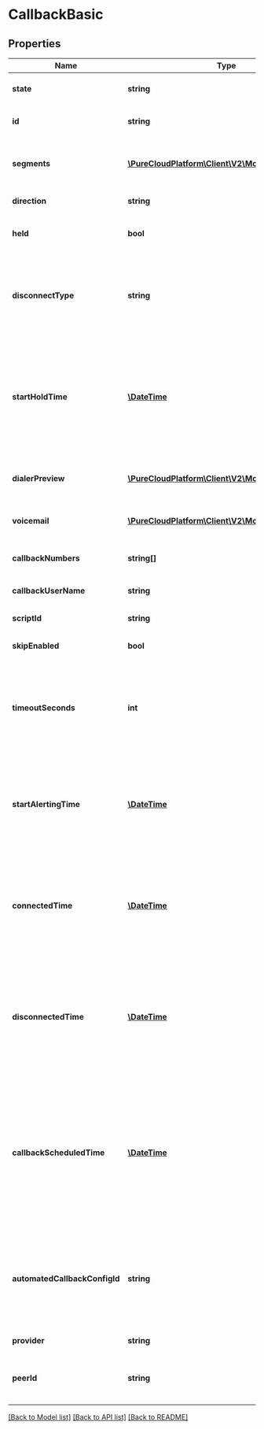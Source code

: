 # CallbackBasic

## Properties
Name | Type | Description | Notes
------------ | ------------- | ------------- | -------------
**state** | **string** | The connection state of this communication. | [optional] 
**id** | **string** | A globally unique identifier for this communication. | [optional] 
**segments** | [**\PureCloudPlatform\Client\V2\Model\Segment[]**](Segment.md) | The time line of the participant&#39;s callback, divided into activity segments. | [optional] 
**direction** | **string** | The direction of the call | [optional] 
**held** | **bool** | True if this call is held and the person on this side hears silence. | [optional] 
**disconnectType** | **string** | System defined string indicating what caused the communication to disconnect. Will be null until the communication disconnects. | [optional] 
**startHoldTime** | [**\DateTime**](\DateTime.md) | The timestamp the callback was placed on hold in the cloud clock if the callback is currently on hold. Date time is represented as an ISO-8601 string. For example: yyyy-MM-ddTHH:mm:ss.SSSZ | [optional] 
**dialerPreview** | [**\PureCloudPlatform\Client\V2\Model\DialerPreview**](DialerPreview.md) | The preview data to be used when this callback is a Preview. | [optional] 
**voicemail** | [**\PureCloudPlatform\Client\V2\Model\Voicemail**](Voicemail.md) | The voicemail data to be used when this callback is an ACD voicemail. | [optional] 
**callbackNumbers** | **string[]** | The phone number(s) to use to place the callback. | [optional] 
**callbackUserName** | **string** | The name of the user requesting a callback. | [optional] 
**scriptId** | **string** | The UUID of the script to use. | [optional] 
**skipEnabled** | **bool** | True if the ability to skip a callback should be enabled. | [optional] 
**timeoutSeconds** | **int** | The number of seconds before the system automatically places a call for a callback.  0 means the automatic placement is disabled. | [optional] 
**startAlertingTime** | [**\DateTime**](\DateTime.md) | The timestamp the communication has when it is first put into an alerting state. Date time is represented as an ISO-8601 string. For example: yyyy-MM-ddTHH:mm:ss.SSSZ | [optional] 
**connectedTime** | [**\DateTime**](\DateTime.md) | The timestamp when this communication was connected in the cloud clock. Date time is represented as an ISO-8601 string. For example: yyyy-MM-ddTHH:mm:ss.SSSZ | [optional] 
**disconnectedTime** | [**\DateTime**](\DateTime.md) | The timestamp when this communication disconnected from the conversation in the provider clock. Date time is represented as an ISO-8601 string. For example: yyyy-MM-ddTHH:mm:ss.SSSZ | [optional] 
**callbackScheduledTime** | [**\DateTime**](\DateTime.md) | The timestamp when this communication is scheduled in the provider clock. If this value is missing it indicates the callback will be placed immediately. Date time is represented as an ISO-8601 string. For example: yyyy-MM-ddTHH:mm:ss.SSSZ | [optional] 
**automatedCallbackConfigId** | **string** | The id of the config for automatically placing the callback (and handling the disposition). If null, the callback will not be placed automatically but routed to an agent as per normal. | [optional] 
**provider** | **string** | The source provider for the callback. | [optional] 
**peerId** | **string** | The id of the peer communication corresponding to a matching leg for this communication. | [optional] 

[[Back to Model list]](../README.md#documentation-for-models) [[Back to API list]](../README.md#documentation-for-api-endpoints) [[Back to README]](../README.md)


